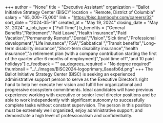 +++
author = "None"
title = "Executive Assistant"
organization = "Ballot Initiative Strategy Center (BISC)"
location = "Remote, District of Columbia"
salary = "$65,000-$75,000"
link = "https://bisc.bamboohr.com/careers/32"
sort_date = "2024-05-19"
created_at = "May 19, 2024"
closing_date = "May 31, 2024"
a_job_type = ["Full Time"]
b_benefits = ["General Benefits","Retirement","Paid Leave","Health Insurance","Paid Vacation","Permanently Remote","Dental","Vision","Sick time","Professional development","Life insurance","FSA","Sabbatical ","Transit benefits","Long-term disability insurance","Short-term disability insurance","health insurance","a retirement plan (with a company contribution starting the first of the quarter after 6 months of employment)","paid time off","and 10 paid holidays"]
c_feedback = ""
aa_degrees_required = "No degree required"
thumbnail = "../../images/BISC2024-logoprimary_6aeafb6d.png"
+++
The Ballot Initiative Strategy Center (BISC) is seeking an experienced administrative support person to serve as the Executive Director’s right hand to help her execute her vision and fulfill her organizational and progressive ecosystem commitments. Ideal candidates will have previous experience working with executive or senior level director positions and be able to work independently with significant autonomy to successfully complete tasks without constant supervision. The person in this position must be extremely well organized, enjoy administrative support, and demonstrate a high level of professionalism and confidentiality. 
